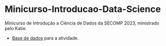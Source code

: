 # Minicurso-Introducao-Data-Science
Minicurso de Introdução a Ciência de Dados da SECOMP 2023, ministrado pelo Katie.


*  [Base de dados](https://github.com/hglps/Minicurso-Introducao-Data-Science/blob/main/data.csv) para a atividade.
